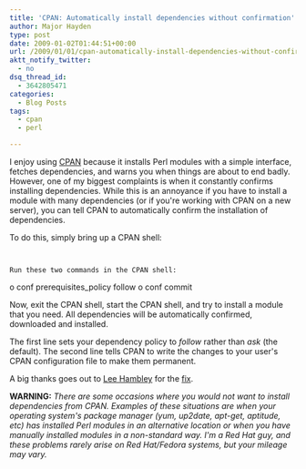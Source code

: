 ```yaml
---
title: 'CPAN: Automatically install dependencies without confirmation'
author: Major Hayden
type: post
date: 2009-01-02T01:44:51+00:00
url: /2009/01/01/cpan-automatically-install-dependencies-without-confirmation/
aktt_notify_twitter:
  - no
dsq_thread_id:
  - 3642805471
categories:
  - Blog Posts
tags:
  - cpan
  - perl

---
```

I enjoy using [CPAN][1] because it installs Perl modules with a simple interface, fetches dependencies, and warns you when things are about to end badly. However, one of my biggest complaints is when it constantly confirms installing dependencies. While this is an annoyance if you have to install a module with many dependencies (or if you're working with CPAN on a new server), you can tell CPAN to automatically confirm the installation of dependencies.

To do this, simply bring up a CPAN shell:

```


Run these two commands in the CPAN shell:

```
o conf prerequisites_policy follow
o conf commit</pre>

Now, exit the CPAN shell, start the CPAN shell, and try to install a module that you need. All dependencies will be automatically confirmed, downloaded and installed.

The first line sets your dependency policy to _follow_ rather than _ask_ (the default). The second line tells CPAN to write the changes to your user's CPAN configuration file to make them permanent.

A big thanks goes out to [Lee Hambley][2] for the [fix][3].

**WARNING:** _There are some occasions where you would not want to install dependencies from CPAN. Examples of these situations are when your operating system's package manager (yum, up2date, apt-get, aptitude, etc) has installed Perl modules in an alternative location or when you have manually installed modules in a non-standard way. I'm a Red Hat guy, and these problems rarely arise on Red Hat/Fedora systems, but your mileage may vary._

 [1]: http://www.cpan.org/
 [2]: http://lee.hambley.name/about
 [3]: http://lee.hambley.name/2008/05/cpan-automatically-accept-dependencies
